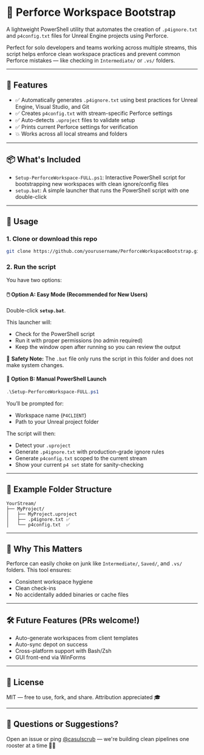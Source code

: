# 🚀 Perforce Workspace Bootstrap

A lightweight PowerShell utility that automates the creation of `.p4ignore.txt` and `p4config.txt` files for Unreal Engine projects using Perforce.

Perfect for solo developers and teams working across multiple streams, this script helps enforce clean workspace practices and prevent common Perforce mistakes — like checking in `Intermediate/` or `.vs/` folders.

---

## 🧰 Features

* ✅ Automatically generates `.p4ignore.txt` using best practices for Unreal Engine, Visual Studio, and Git
* ✅ Creates `p4config.txt` with stream-specific Perforce settings
* ✅ Auto-detects `.uproject` files to validate setup
* ✅ Prints current Perforce settings for verification
* 💥 Works across all local streams and folders

---

## 📦 What's Included

* `Setup-PerforceWorkspace-FULL.ps1`: Interactive PowerShell script for bootstrapping new workspaces with clean ignore/config files
* `setup.bat`: A simple launcher that runs the PowerShell script with one double-click

---

## 🧪 Usage

### 1. Clone or download this repo

```bash
git clone https://github.com/yourusername/PerforceWorkspaceBootstrap.git
```

### 2. Run the script

You have two options:

#### 🖱️ Option A: Easy Mode (Recommended for New Users)

Double-click **`setup.bat`**.

This launcher will:

* Check for the PowerShell script
* Run it with proper permissions (no admin required)
* Keep the window open after running so you can review the output

🔐 **Safety Note:** The `.bat` file only runs the script in this folder and does not make system changes.

#### 🧠 Option B: Manual PowerShell Launch

```powershell
.\Setup-PerforceWorkspace-FULL.ps1
```

You’ll be prompted for:

* Workspace name (`P4CLIENT`)
* Path to your Unreal project folder

The script will then:

* Detect your `.uproject`
* Generate `.p4ignore.txt` with production-grade ignore rules
* Generate `p4config.txt` scoped to the current stream
* Show your current `p4 set` state for sanity-checking

---

## 📁 Example Folder Structure

```
YourStream/
├── MyProject/
│   ├── MyProject.uproject
│   ├── .p4ignore.txt ✅
│   └── p4config.txt  ✅
```

---

## 🧠 Why This Matters

Perforce can easily choke on junk like `Intermediate/`, `Saved/`, and `.vs/` folders. This tool ensures:

* Consistent workspace hygiene
* Clean check-ins
* No accidentally added binaries or cache files

---

## 🛠 Future Features (PRs welcome!)

* Auto-generate workspaces from client templates
* Auto-sync depot on success
* Cross-platform support with Bash/Zsh
* GUI front-end via WinForms

---

## 📜 License

MIT — free to use, fork, and share. Attribution appreciated 🎓

---

## 💬 Questions or Suggestions?

Open an issue or ping [@casulscrub](https://github.com/casulscrub) — we're building clean pipelines one rooster at a time 🐓🔥
